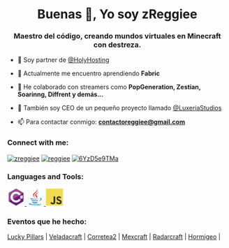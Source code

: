<h1 align="center">Buenas 👋, Yo soy zReggiee</h1>
<h3 align="center">Maestro del código, creando mundos virtuales en Minecraft con destreza.</h3>

- 🔭 Soy partner de [@HolyHosting](https://holy.gg)

- 🌱 Actualmente me encuentro aprendiendo **Fabric**

- 👯 He colaborado con streamers como **PopGeneration, Zestian, Soarinng, Diffrent y demás...**

- 🤝 También soy CEO de un pequeño proyecto llamado [@LuxeriaStudios](https://twitter.com/LuxeriaStudios)

- 📫 Para contactar conmigo: **contactoreggiee@gmail.com**

<h3 align="left">Connect with me:</h3>
<p align="left">
<a href="https://twitter.com/zreggiee" target="blank"><img align="center" src="https://raw.githubusercontent.com/rahuldkjain/github-profile-readme-generator/master/src/images/icons/Social/twitter.svg" alt="zreggiee" height="30" width="40" /></a>
<a href="https://www.youtube.com/c/reggiee" target="blank"><img align="center" src="https://raw.githubusercontent.com/rahuldkjain/github-profile-readme-generator/master/src/images/icons/Social/youtube.svg" alt="reggiee" height="30" width="40" /></a>
<a href="https://discord.gg/6YzD5e9TMa" target="blank"><img align="center" src="https://raw.githubusercontent.com/rahuldkjain/github-profile-readme-generator/master/src/images/icons/Social/discord.svg" alt="6YzD5e9TMa" height="30" width="40" /></a>
</p>

<h3 align="left">Languages and Tools:</h3>
<p align="left"> <a href="https://www.w3schools.com/cs/" target="_blank" rel="noreferrer"> <img src="https://raw.githubusercontent.com/devicons/devicon/master/icons/csharp/csharp-original.svg" alt="csharp" width="40" height="40"/> </a> <a href="https://www.java.com" target="_blank" rel="noreferrer"> <img src="https://raw.githubusercontent.com/devicons/devicon/master/icons/java/java-original.svg" alt="java" width="40" height="40"/> </a> <a href="https://developer.mozilla.org/en-US/docs/Web/JavaScript" target="_blank" rel="noreferrer"> <img src="https://raw.githubusercontent.com/devicons/devicon/master/icons/javascript/javascript-original.svg" alt="javascript" width="40" height="40"/> </a> </p>

### **Eventos que he hecho:**
<a href="https://x.com/Torehh_57/status/1836088552100151443/photo/1" target="_blank">Lucky Pillars</a> | <a href="https://twitter.com/lostwinsvt/status/1675980625709260802" target="_blank">Veladacraft</a> | <a href="https://twitter.com/anfrx_/status/1635347734189457408" target="_blank">Corretea2</a> | <a href="https://twitter.com/MexcraftGames/status/1703870701122326897" target="_blank">Mexcraft</a> | <a href="https://twitter.com/MtyEsports_/status/1638310341137317895" target="_blank">Radarcraft</a>  |  <a href="https://twitter.com/AlexToolsS/status/1547441956812365825" target="_blank">Hormigeo</a> |

